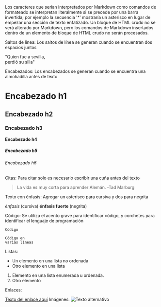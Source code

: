 Los caracteres que serían interpretados por Markdown como comandos de formateado se interpretan literalmente si se precede por una barra invertida; por ejemplo la secuencia '\*' mostraría un asterisco en lugar de empezar una sección de texto enfatizado. Un bloque de HTML crudo no se verá alterado por Markdown, pero los comandos de Markdown insertados dentro de un elemento de bloque de HTML crudo no serán procesados.

Saltos de línea: Los saltos de línea se generan cuando se encuentran dos espacios juntos

"Quien fue a sevilla,  
perdió su silla"

Encabezados: Los encabezados se generan cuando se encuentra una almohadilla antes de texto

# Encabezado h1 
## Encabezado h2
### Encabezado h3
#### Encabezado h4
##### Encabezado h5
###### Encabezado h6

Citas: Para citar solo es necesario escribir una cuña antes del texto

> La vida es muy corta para aprender Alemán. -Tad Marburg

Texto con énfasis: Agregar un asterisco para cursiva y dos para negrita

 *énfasis* (cursiva)
 **énfasis fuerte** (negrita)
 
Código: Se utiliza el acento grave para identificar código, y corchetes para identificar el lenguaje de programación

 `Código`
 ``` [language]
 Código en 
 varias líneas
 ```
 
Listas:

 * Un elemento en una lista no ordenada
 * Otro elemento en una lista
 1. Elemento en una lista enumerada u ordenada.
 2. Otro elemento
 
Enlaces:

 [Texto del enlace aquí](URL "Título del enlace")
Imágenes:
![Texto alternativo](URL "Título de la imagen")
